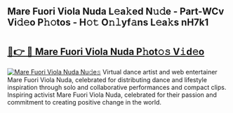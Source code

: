 ## Mare Fuori Viola Nuda L𝚎a𝚔ed N𝚞𝚍e - Part-WCv Vi𝚍𝚎o P𝚑𝚘tos - H𝚘𝚝 O𝚗𝚕yf𝚊ns L𝚎a𝚔s nH7k1

# <h2><a href="http://kf2h1j.oniu.top/?m=Mare+Fuori+Viola+Nuda">🔗👉 🔴 Mare Fuori Viola Nuda P𝚑ot𝚘𝚜 V𝚒d𝚎o</a></h2>

[![Mare Fuori Viola Nuda Nu𝚍e𝚜](https://i.imgur.com/0qMVB7G.gif)](http://kf2h1j.oniu.top/?m=Mare+Fuori+Viola+Nuda)
Virtual dance artist and web entertainer Mare Fuori Viola Nuda, celebrated for distributing dance and lifestyle inspiration through solo and collaborative performances and compact clips. Inspiring activist Mare Fuori Viola Nuda, celebrated for their passion and commitment to creating positive change in the world.  
